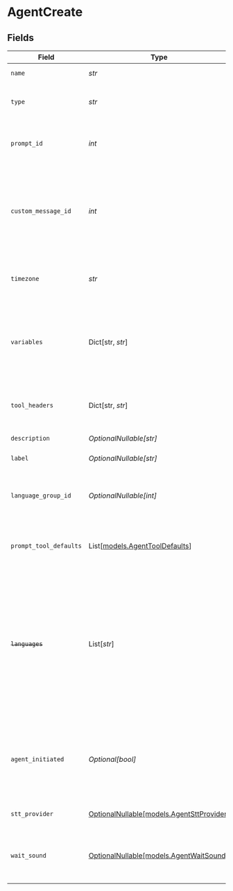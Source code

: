 # AgentCreate


## Fields

| Field                                                                                                                                                                 | Type                                                                                                                                                                  | Required                                                                                                                                                              | Description                                                                                                                                                           | Example                                                                                                                                                               |
| --------------------------------------------------------------------------------------------------------------------------------------------------------------------- | --------------------------------------------------------------------------------------------------------------------------------------------------------------------- | --------------------------------------------------------------------------------------------------------------------------------------------------------------------- | --------------------------------------------------------------------------------------------------------------------------------------------------------------------- | --------------------------------------------------------------------------------------------------------------------------------------------------------------------- |
| `name`                                                                                                                                                                | *str*                                                                                                                                                                 | :heavy_check_mark:                                                                                                                                                    | The agent name                                                                                                                                                        |                                                                                                                                                                       |
| `type`                                                                                                                                                                | *str*                                                                                                                                                                 | :heavy_check_mark:                                                                                                                                                    | The agent type. Can be an arbitrary string                                                                                                                            | ca_v1                                                                                                                                                                 |
| `prompt_id`                                                                                                                                                           | *int*                                                                                                                                                                 | :heavy_check_mark:                                                                                                                                                    | ID of the prompt associated with the agent                                                                                                                            |                                                                                                                                                                       |
| `custom_message_id`                                                                                                                                                   | *int*                                                                                                                                                                 | :heavy_check_mark:                                                                                                                                                    | ID of the custom message that should be delivered at the beginning of a conversation with the agent                                                                   |                                                                                                                                                                       |
| `timezone`                                                                                                                                                            | *str*                                                                                                                                                                 | :heavy_check_mark:                                                                                                                                                    | The time zone in which the agent operates                                                                                                                             | America/New_York                                                                                                                                                      |
| `variables`                                                                                                                                                           | Dict[str, *str*]                                                                                                                                                      | :heavy_check_mark:                                                                                                                                                    | Custom context variables for the conversation session. Keys should be prefixed with "vars.".                                                                          |                                                                                                                                                                       |
| `tool_headers`                                                                                                                                                        | Dict[str, *str*]                                                                                                                                                      | :heavy_check_mark:                                                                                                                                                    | Optional headers to include in tool calls for agent.                                                                                                                  |                                                                                                                                                                       |
| `description`                                                                                                                                                         | *OptionalNullable[str]*                                                                                                                                               | :heavy_minus_sign:                                                                                                                                                    | The agent description                                                                                                                                                 |                                                                                                                                                                       |
| `label`                                                                                                                                                               | *OptionalNullable[str]*                                                                                                                                               | :heavy_minus_sign:                                                                                                                                                    | The agent label                                                                                                                                                       |                                                                                                                                                                       |
| `language_group_id`                                                                                                                                                   | *OptionalNullable[int]*                                                                                                                                               | :heavy_minus_sign:                                                                                                                                                    | ID of the language group associated with the agent                                                                                                                    |                                                                                                                                                                       |
| `prompt_tool_defaults`                                                                                                                                                | List[[models.AgentToolDefaults](../models/agenttooldefaults.md)]                                                                                                      | :heavy_minus_sign:                                                                                                                                                    | User-configured parameter values for the agent's tools                                                                                                                |                                                                                                                                                                       |
| ~~`languages`~~                                                                                                                                                       | List[*str*]                                                                                                                                                           | :heavy_minus_sign:                                                                                                                                                    | : warning: ** DEPRECATED **: This will be removed in a future release, please migrate away from it as soon as possible.<br/><br/>BCP 47 codes of languages the agent supports | [<br/>"en-US",<br/>"es-US"<br/>]                                                                                                                                      |
| `agent_initiated`                                                                                                                                                     | *Optional[bool]*                                                                                                                                                      | :heavy_minus_sign:                                                                                                                                                    | Whether the agent initiates conversation with a user after the custom message is delivered                                                                            |                                                                                                                                                                       |
| `stt_provider`                                                                                                                                                        | [OptionalNullable[models.AgentSttProvider]](../models/agentsttprovider.md)                                                                                            | :heavy_minus_sign:                                                                                                                                                    | Speech-to-text provider for the agent.                                                                                                                                | Google STT V1                                                                                                                                                         |
| `wait_sound`                                                                                                                                                          | [OptionalNullable[models.AgentWaitSound]](../models/agentwaitsound.md)                                                                                                | :heavy_minus_sign:                                                                                                                                                    | Sound to play while waiting for a response from the LLM.                                                                                                              | Keyboard 1                                                                                                                                                            |